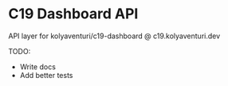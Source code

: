 # C19 Dashboard API

API layer for kolyaventuri/c19-dashboard @ c19.kolyaventuri.dev

TODO:
- Write docs
- Add better tests

